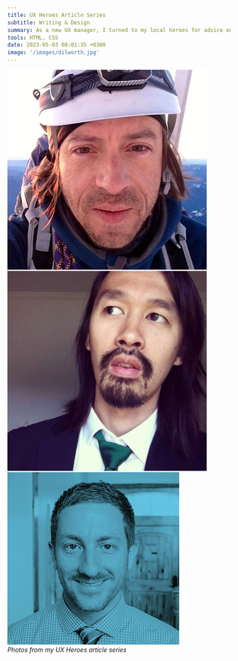 ```yaml
---
title: UX Heroes Article Series
subtitle: Writing & Design
summary: As a new UX manager, I turned to my local heroes for advice on how to do my job well.
tools: HTML, CSS
date: 2023-05-03 08:01:35 +0300
image: '/images/dilworth.jpg'
---
```


<div class="gallery-box">
  <div class="gallery">
    <img src="/images/dilworth.jpg" loading="lazy" alt="John Dilworth">
    <img src="/images/gilbert-lee.jpg" loading="lazy" alt="Gilber Lee">
    <img src="/images/paul.jpg" loading="lazy" alt="Paul Mayne">
  </div>
  <em>Photos from my UX Heroes article series</em>
</div>
